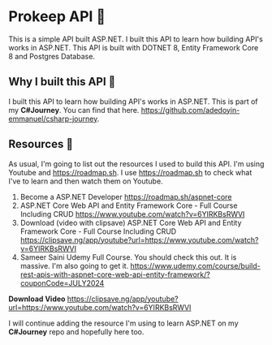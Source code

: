 # Prokeep API 🚀

This is a simple API built ASP.NET. I built this API to learn how building API's works in ASP.NET. This API is built with DOTNET 8, Entity Framework Core 8 and Postgres Database.

## Why I built this API 🤔

I built this API to learn how building API's works in ASP.NET. This is part of my **C#Journey**. You can find that here.
<https://github.com/adedoyin-emmanuel/csharp-journey>.

## Resources 👜

As usual, I'm going to list out the resources I used to build this API. I'm using Youtube and <https://roadmap.sh>. I use <https://roadmap.sh> to check what I've to learn and then watch them on Youtube.

1. Become a ASP.NET Developer <https://roadmap.sh/aspnet-core>
2. ASP.NET Core Web API and Entity Framework Core - Full Course Including CRUD <https://www.youtube.com/watch?v=6YIRKBsRWVI>
3. Download (video with clipsave) ASP.NET Core Web API and Entity Framework Core - Full Course Including CRUD <https://clipsave.ng/app/youtube?url=https://www.youtube.com/watch?v=6YIRKBsRWVI>
4. Sameer Saini Udemy Full Course. You should check this out. It is massive. I'm also going to get it. <https://www.udemy.com/course/build-rest-apis-with-aspnet-core-web-api-entity-framework/?couponCode=JULY2024>

**Download Video**
<https://clipsave.ng/app/youtube?url=https://www.youtube.com/watch?v=6YIRKBsRWVI>

I will continue adding the resource I'm using to learn ASP.NET on my **C#Journey** repo and hopefully here too.
